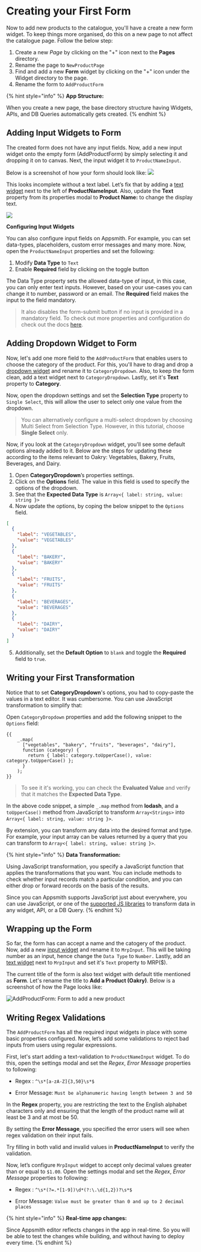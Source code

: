 # Creating your First Form

Now to add new products to the catalogue, you'll have a create a new form widget. To keep things more organised, do this on a new page to not affect the catalogue page. Follow the below step:

1. Create a new _Page_ by clicking on the "+" icon next to the **Pages** directory.
2. Rename the page to `NewProductPage`
3. Find and add a new **Form** widget by clicking on the "+" icon under the Widget directory to the page.
4. Rename the form to `AddProductForm`

{% hint style="info" %}
**App Structure:**

When you create a new page, the base directory structure having Widgets, APIs, and DB Queries automatically gets created.
{% endhint %}

## Adding Input Widgets to Form

The created form does not have any input fields. Now, add a new input widget onto the empty form (AddProductForm) by simply selecting it and dropping it on to canvas. Next, the input widget it to `ProductNameInput`.

Below is a screenshot of how your form should look like:
![](https://lh3.googleusercontent.com/Tk7BK67XSWBJrxRbDT96FOdenI_3cIYAh-tqxDDURALgEwXM8xWCE2FbGK0nFXTA8rO67RW-SeZQx5Fl5pXjO-gGQbnlRS3xhXIfxgQnZQDer3P24M5GkuKL2I2BaeqhOfzidQ3_)

This looks incomplete without a text label. Let’s fix that by adding a [text widget](https://docs.appsmith.com/widget-reference/text) next to the left of **ProductNameInput**. Also, update the **Text** property from its properties modal to **Product Name:** to change the display text.

![](https://lh4.googleusercontent.com/juoeTjj_IRV360wboG0iCuTIME0WgGhwhDHQ3RC6GwfKValSwb8oeYymHabyfO67wQKgyQ3o4gj-XOW3XVxN8P-N1_s5659GvUwVm60v66odwusqC9wBnuU3YANT9ZH4bdwY8JW-)

**Configuring Input Widgets**

You can also configure input fields on Appsmith. For example, you can set data-types, placeholders, custom error messages and many more. Now, open the `ProductNameInput` properties and set the following:

1. Modify **Data Type** to `Text`
2. Enable **Required** field by clicking on the toggle button

The Data Type property sets the allowed data-type of input, in this case, you can only enter text inputs. However, based on your use-cases you can change it to number, password or an email. The **Required** field makes the input to the field mandatory.

> It also disables the form-submit button if no input is provided in a mandatory field. To check out more properties and configuration do check out the docs [here](https://docs.appsmith.com/widget-reference/input#properties).

## Adding Dropdown Widget to Form

Now, let's add one more field to the `AddProductForm` that enables users to choose the category of the product. For this, you'll have to drag and drop a [dropdown widget](https://docs.appsmith.com/widget-reference/dropdown) and rename it to `CategoryDropdown`. Also, to keep the form clean, add a text widget next to `CategoryDropdown`. Lastly, set it's **Text** property to **Category**.

<!-- TODO: Add an image here -->

<!-- Below is a screenshot of how your form should look like: -->

Now, open the dropdown settings and set the **Selection Type** property to `Single Select`, this will allow the user to select only one value from the dropdown.

> You can alternatively configure a multi-select dropdown by choosing Multi Select from Selection Type. However, in this tutorial, choose **Single Select** only.

Now, if you look at the `CategoryDropdown` widget, you'll see some default options already added to it. Below are the steps for updating these according to the items relevant to Oakry: Vegetables, Bakery, Fruits, Beverages, and Dairy.

1. Open **CategoryDropdown**’s properties settings.
2. Click on the **Options** field. The value in this field is used to specify the options of the dropdown.
3. See that the **Expected Data Type** is `Array<{ label: string, value: string }>`
4. Now update the options, by coping the below snippet to the `Options` field.

```json
[
  {
    "label": "VEGETABLES",
    "value": "VEGETABLES"
  },
  {
    "label": "BAKERY",
    "value": "BAKERY"
  },
  {
    "label": "FRUITS",
    "value": "FRUITS"
  },
  {
    "label": "BEVERAGES",
    "value": "BEVERAGES"
  },
  {
    "label": "DAIRY",
    "value": "DAIRY"
  }
]
```

5. Additionally, set the **Default Option** to `blank` and toggle the **Required** field to `true`.

## Writing your First Transformation

Notice that to set **CategoryDropdown**'s options, you had to copy-paste the values in a text editor. It was cumbersome. You can use JavaScript transformation to simplify that:

Open `CategoryDropdown` properties and add the following snippet to the `Options` field:

```
{{
    _.map(
      ["vegetables", "bakery", "fruits", "beverages", "dairy"],
      function (category) {
        return { label: category.toUpperCase(), value: category.toUpperCase() };
      }
    );
}}
```

> To see it it's working, you can check the **Evaluated Value** and verify that it matches the **Expected Data Type**.

In the above code snippet, a simple `_.map` method from **lodash**, and a `toUpperCase()` method from JavaScript to transform `Array<Strings>` into `Array<{ label: string, value: string }>`.

By extension, you can transform any data into the desired format and type. For example, your input array can be values returned by a query that you can transform to `Array<{ label: string, value: string }>`.

{% hint style="info" %}
**Data Transformation:**

Using JavaScript transformation, you specify a JavaScript function that applies the transformations that you want. You can include methods to check whether input records match a particular condition, and you can either drop or forward records on the basis of the results.

Since you can Appsmith supports JavaScript just about everywhere, you can use JavaScript, or one of the [supported JS libraries](https://docs.appsmith.com/core-concepts/connecting-ui-and-logic/working-with-js-libraries#included-js-libraries) to transform data in any widget, API, or a DB Query.
{% endhint %}

## Wrapping up the Form

So far, the form has can accept a name and the catogery of the product. Now, add a new [input widget](https://docs.appsmith.com/widget-reference/input) and rename it to `MrpInput`. This will be taking number as an input, hence change the `Data Type` to `Number.` Lastly, add an [text widget](https://docs.appsmith.com/widget-reference/text) next to `MrpInput` and set it's `Text` property to MRP\($\).

The current title of the form is also text widget with default title mentioned as **Form**. Let's rename the title to **Add a Product (Oakry)**. Below is a screenshot of how the Page looks like:

![AddProductForm: Form to add a new product](../../.gitbook/assets/image%20%281%29%20%281%29%20%281%29%20%282%29%20%282%29%20%282%29%20%283%29%20%283%29%20%283%29%20%284%29%20%281%29.png)

## Writing Regex Validations

The `AddProductForm` has all the required input widgets in place with some basic properties configured. Now, let’s add some validations to reject bad inputs from users using regular expressions.

First, let's start adding a text-validation to `ProductNameInput` widget. To do this, open the settings modal and set the _Regex_, _Error Message_ properties to following:

- Regex : `^\s*[a-zA-Z]{3,50}\s*$`

- Error Message: `Must be alphanumeric having length between 3 and 50`

In the **Regex** property, you are restricting the text to the English alphabet characters only and ensuring that the length of the product name will at least be 3 and at most be 50.

By setting the **Error Message**, you specified the error users will see when regex validation on their input fails.

Try filling in both valid and invalid values in **ProductNameInput** to verify the validation.

Now, let’s configure `MrpInput` widget to accept only decimal values greater than or equal to `$1.00`. Open the settings modal and set the _Regex_, _Error Message_ properties to following:

- Regex : `^\s*(?=.*[1-9])\d*(?:\.\d{1,2})?\s*$`

- Error Message: `Value must be greater than 0 and up to 2 decimal places`

{% hint style="info" %}
**Real-time app changes:**

Since Appsmith editor reflects changes in the app in real-time. So you will be able to test the changes while building, and without having to deploy every time.
{% endhint %}
